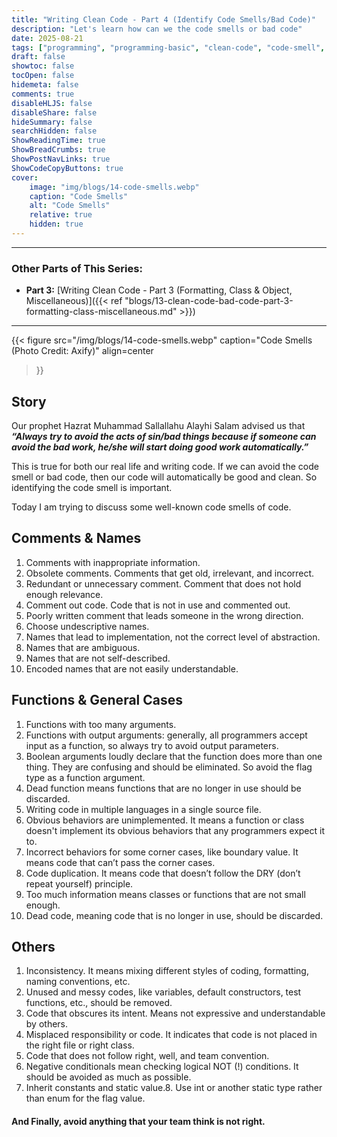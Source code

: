 ```yaml
---
title: "Writing Clean Code - Part 4 (Identify Code Smells/Bad Code)"
description: "Let's learn how can we the code smells or bad code"
date: 2025-08-21
tags: ["programming", "programming-basic", "clean-code", "code-smell", "bad-smell"]
draft: false
showtoc: false
tocOpen: false
hidemeta: false
comments: true
disableHLJS: false
disableShare: false
hideSummary: false
searchHidden: false
ShowReadingTime: true
ShowBreadCrumbs: true
ShowPostNavLinks: true
ShowCodeCopyButtons: true
cover:
    image: "img/blogs/14-code-smells.webp"
    caption: "Code Smells"
    alt: "Code Smells"
    relative: true
    hidden: true
---
```


---
### Other Parts of This Series:
- **Part 3:** [Writing Clean Code - Part 3 (Formatting, Class & Object, Miscellaneous)]({{< ref "blogs/13-clean-code-bad-code-part-3-formatting-class-miscellaneous.md" >}})
---

{{< figure
    src="/img/blogs/14-code-smells.webp"
    caption="Code Smells (Photo Credit: Axify)"
    align=center
>}}

## Story
Our prophet Hazrat Muhammad Sallallahu Alayhi Salam advised us that ***“Always try to avoid the acts of sin/bad things because if someone can avoid the bad work, he/she will start doing good work automatically.”*** 

This is true for both our real life and writing code. If we can avoid the code smell or bad code, then our code will automatically be good and clean. So identifying the code smell is important. 

Today I am trying to discuss some well-known code smells of code.

## Comments & Names
1. Comments with inappropriate information.
2. Obsolete comments. Comments that get old, irrelevant, and incorrect.
3. Redundant or unnecessary comment. Comment that does not hold enough relevance.
4. Comment out code. Code that is not in use and commented out.
5. Poorly written comment that leads someone in the wrong direction.
6. Choose undescriptive names.
7. Names that lead to implementation, not the correct level of abstraction.
8. Names that are ambiguous.
9. Names that are not self-described.
10. Encoded names that are not easily understandable.

## Functions & General Cases
1. Functions with too many arguments.
2. Functions with output arguments: generally, all programmers accept input as a function, so always try to avoid output parameters.
3. Boolean arguments loudly declare that the function does more than one thing. They are confusing and should be eliminated. So avoid the flag type as a function argument.
4. Dead function means functions that are no longer in use should be discarded.
5. Writing code in multiple languages in a single source file.
6. Obvious behaviors are unimplemented. It means a function or class doesn't implement its obvious behaviors that any programmers expect it to.
7. Incorrect behaviors for some corner cases, like boundary value. It means code that can’t pass the corner cases.
8. Code duplication. It means code that doesn’t follow the DRY (don’t repeat yourself) principle.
9. Too much information means classes or functions that are not small enough.
10. Dead code, meaning code that is no longer in use, should be discarded.

## Others
1. Inconsistency. It means mixing different styles of coding, formatting, naming conventions, etc.
2. Unused and messy codes, like variables, default constructors, test functions, etc., should be removed.
3. Code that obscures its intent. Means not expressive and understandable by others.
4. Misplaced responsibility or code. It indicates that code is not placed in the right file or right class.
5. Code that does not follow right, well, and team convention.
6. Negative conditionals mean checking logical NOT (!) conditions. It should be avoided as much as possible.
7. Inherit constants and static value.8. Use int or another static type rather than enum for the flag value.

#### And Finally, avoid anything that your team think is not right.